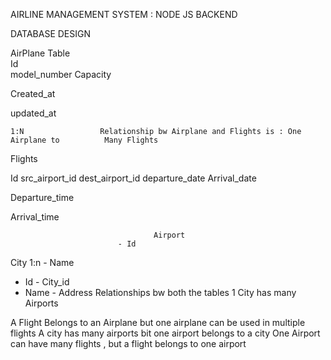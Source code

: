AIRLINE MANAGEMENT SYSTEM : NODE JS BACKEND 



DATABASE DESIGN 

AirPlane Table 							
Id  
model_number
Capacity


Created_at


updated_at

               							

	1:N 				Relationship bw Airplane and Flights is : One Airplane to          Many Flights 

Flights


Id 
src_airport_id
dest_airport_id
departure_date
Arrival_date


Departure_time


Arrival_time



            						Airport 
							- Id 
City			      1:n		             	- Name 
- Id 							- City_id
- Name 						- Address
Relationships bw both the tables
1 City has many Airports 



A Flight Belongs to an Airplane but one airplane can be used in multiple flights 
A city has many airports bit one airport belongs to a city 
One Airport can have many flights , but a flight belongs to one airport 



